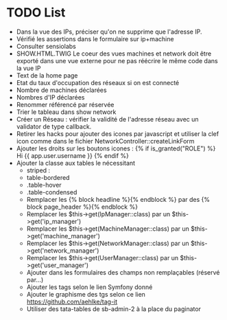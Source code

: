 TODO List
=========
* Dans la vue des IPs, préciser qu'on ne supprime que l'adresse IP.
* Vérifié les assertions dans le formulaire sur ip+machine
* Consulter sensiolabs
* SHOW.HTML.TWIG Le coeur des vues machines et network doit être exporté dans une vue externe pour ne pas réécrire le même code dans la vue IP
* Text de la home page
* Etat du taux d'occupation des réseaux si on est connecté
* Nombre de machines déclarées
* Nombres d'IP déclarées
* Renommer référencé par réservée
* Trier le tableau dans show network
* Créer un Réseau : vérifier la validité de l'adresse réseau avec un validator de type callback. 
* Retirer les hacks pour ajouter des icones par javascript et utiliser la clef icon comme dans le fichier NetworkController::createLinkForm
* Ajouter les droits sur les boutons icones : {% if is_granted("ROLE") %} Hi {{ app.user.username }} {% endif %}
* Ajouter la classe aux tables le nécessitant  
    *  striped : <table class="table table-striped">
    *  table-bordered
    *  .table-hover
    *  .table-condensed
* Remplacer les {% block headline %}{% endblock %} par des {% block page_header %}{% endblock %}
* Remplacer les $this->get(IpManager::class) par un $this->get('ip_manager')
* Remplacer les $this->get(MachineManager::class) par un $this->get('machine_manager')
* Remplacer les $this->get(NetworkManager::class) par un $this->get('network_manager')
* Remplacer les $this->get(UserManager::class) par un $this->get('user_manager')
* Ajouter dans les formulaires des champs non remplaçables (réservé par...)
* Ajouter les tags selon le lien Symfony donné
* Ajouter le graphisme des tgs selon ce lien https://github.com/aehlke/tag-it
* Utiliser des tata-tables de sb-admin-2 à la place du paginator
